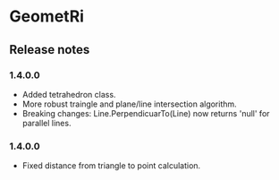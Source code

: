 # GeometRi
## Release notes

### 1.4.0.0
* Added tetrahedron class.
* More robust traingle and plane/line intersection algorithm.
* Breaking changes: Line.PerpendicuarTo(Line) now returns 'null' for parallel lines.

### 1.4.0.0
* Fixed distance from triangle to point calculation.

